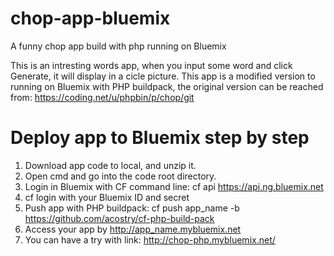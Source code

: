 chop-app-bluemix
================

A funny chop app build with php running on Bluemix

This is an intresting words app, when you input some word and click Generate, it will display in a cicle picture. 
This app is a modified version to running on Bluemix with PHP buildpack, the original version can be reached from: https://coding.net/u/phpbin/p/chop/git

Deploy app to Bluemix step by step
============================

1. Download app code to local, and unzip it.
2. Open cmd and go into the code root directory.
3. Login in Bluemix with CF command line: cf api https://api.ng.bluemix.net
4. cf login with your Bluemix ID and secret
5. Push app with PHP buildpack: cf push app_name -b https://github.com/acostry/cf-php-build-pack
6. Access your app by http://app_name.mybluemix.net
7. You can have a try with link: http://chop-php.mybluemix.net/

